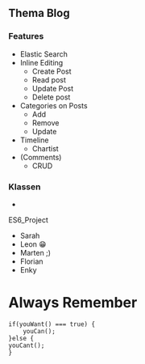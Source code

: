 ﻿## Thema Blog
### Features
- Elastic Search
- Inline Editing
    - Create Post
    - Read post
    - Update Post
    - Delete post
- Categories on Posts
    - Add
    - Remove
    - Update
- Timeline
    - Chartist
- (Comments)
    - CRUD

### Klassen
- 


ES6_Project

- Sarah
- Leon 😁
- Marten ;)
- Florian
- Enky

# Always Remember

```
if(youWant() === true) {
    youCan();
}else {
youCant();
}
```
